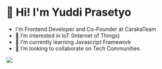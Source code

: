 # 👋 Hi! I'm Yuddi Prasetyo

- I'm Frontend Developer and Co-Founder at CarakaTeam
- 👀 I’m interested in IoT (Internet of Things)
- 🌱 I’m currently learning Javascript Framework
- 💞️ I’m looking to collaborate on Tech Communities


![](https://github-readme-stats.vercel.app/api?username=YuddiPrase&show_icons=true&count_private=true&include_all_commits=true&hide_title=true&bg_color=57A773&title_color=FFFFFF&text_color=FFFFFF&icon_color=98D44B)

<!---
YuddiPrase/YuddiPrase is a ✨ special ✨ repository because its `README.md` (this file) appears on your GitHub profile.
You can click the Preview link to take a look at your changes.
--->

